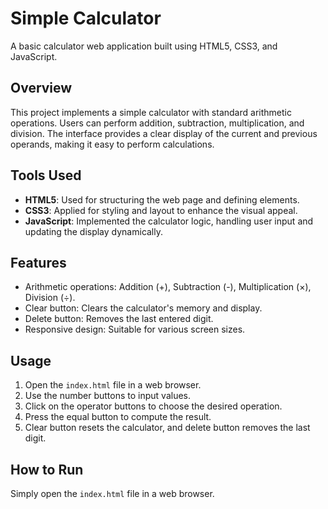 # Simple Calculator

A basic calculator web application built using HTML5, CSS3, and JavaScript.

## Overview

This project implements a simple calculator with standard arithmetic operations. Users can perform addition, subtraction, multiplication, and division. The interface provides a clear display of the current and previous operands, making it easy to perform calculations.

## Tools Used

- **HTML5**: Used for structuring the web page and defining elements.
- **CSS3**: Applied for styling and layout to enhance the visual appeal.
- **JavaScript**: Implemented the calculator logic, handling user input and updating the display dynamically.

## Features

- Arithmetic operations: Addition (+), Subtraction (-), Multiplication (×), Division (÷).
- Clear button: Clears the calculator's memory and display.
- Delete button: Removes the last entered digit.
- Responsive design: Suitable for various screen sizes.

## Usage

1. Open the `index.html` file in a web browser.
2. Use the number buttons to input values.
3. Click on the operator buttons to choose the desired operation.
4. Press the equal button to compute the result.
5. Clear button resets the calculator, and delete button removes the last digit.

## How to Run

Simply open the `index.html` file in a web browser.

